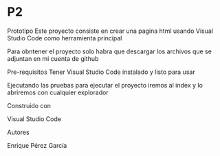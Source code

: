 # P2

Prototipo
Este proyecto consiste en crear una pagina html usando Visual Studio Code como herramienta principal

Para obntener el proyecto solo habra que descargar los archivos que se adjuntan en mi cuenta de github


Pre-requisitos
Tener Visual Studio Code instalado y listo para usar

Ejecutando las pruebas 
para ejecutar el proyecto iremos al index y lo abriremos con cualquier explorador 

Construido con 

Visual Studio Code 

Autores 

Enrique Pérez García
